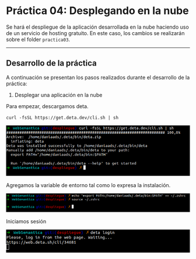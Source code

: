 # Práctica 04: Desplegando en la nube

Se hará el despliegue de la aplicación desarrollada en la nube haciendo uso de un servicio de hosting gratuito. En este caso, los cambios se realizarán sobre el folder `practica03`.

---

## Desarrollo de la práctica

A continuación se presentan los pasos realizados durante el desarrollo de la práctica:

1. Desplegar una aplicación en la nube

  Para empezar, descargamos deta.

    curl -fsSL https://get.deta.dev/cli.sh | sh

  ![Instalación Deta](/practica04/images/detaInstall.png)

  Agregamos la variable de entorno tal como lo expresa la instalación. 

  ![Agregar variable de entorno](/practica04/images/path.png)

  Iniciamos sesión

  ![Inicio de sesión](/practica04/images/detaLogin.png)

  